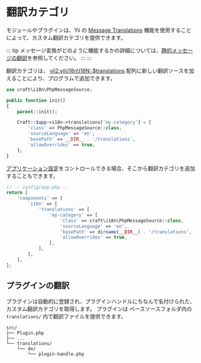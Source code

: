 # 翻訳カテゴリ

モジュールやプラグインは、Yii の [Message Translations](https://www.yiiframework.com/doc/guide/1.1/en/topics.i18n#message-translation) 機能を使用することによって、カスタム翻訳カテゴリを提供できます。

::: tip
メッセージ変換がどのように機能するかの詳細については、[静的メッセージの翻訳](../static-translations.md)を参照してください。 :::
:::

翻訳カテゴリは、 <yii2:yii\i18n\I18N::$translations> 配列に新しい翻訳ソースを加えることにより、プログラムで追加できます。

```php
use craft\i18n\PhpMessageSource;

public function init()
{
    parent::init();

    Craft::$app->i18n->translations['my-category'] = [
        'class' => PhpMessageSource::class,
        'sourceLanguage' => 'en',
        'basePath' => __DIR__ . '/translations',
        'allowOverrides' => true,
    ];
}
```

[アプリケーション設定](../config/app.md)をコントロールできる場合、そこから翻訳カテゴリを追加することもできます。

```php
// -- config/app.php --
return [
    'components' => [
        'i18n' => [
            'translations' => [
                'my-category' => [
                    'class' => craft\i18n\PhpMessageSource::class,
                    'sourceLanguage' => 'en',
                    'basePath' => dirname(__DIR__) . '/translations',
                    'allowOverrides' => true,
                ],
            ],
        ],
    ],
];
```

## プラグインの翻訳

プラグインは自動的に登録され、プラグインハンドルにちなんで名付けられた、カスタム翻訳カテゴリを取得します。 プラグインは ベースソースフォルダ内の `translations/` 内で翻訳ファイルを提供できます。

```treeview
src/
├── Plugin.php
├── ...
└── translations/
    └── de/
        └── plugin-handle.php
```
